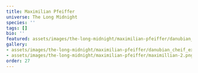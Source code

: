 ```yaml
---
title: Maximilian Pfeiffer
universe: The Long Midnight
species: ''
tags: []
bio: ''
featured: assets/images/the-long-midnight/maximilian-pfeiffer/danubian_cheif_executive-2.png
gallery:
- assets/images/the-long-midnight/maximilian-pfeiffer/danubian_cheif_executive-2.png
- assets/images/the-long-midnight/maximilian-pfeiffer/maximillian-2.png
order: 27
---
```

